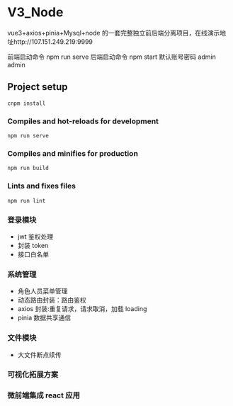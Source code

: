 # V3_Node

vue3+axios+pinia+Mysql+node 的一套完整独立前后端分离项目，在线演示地址http://107.151.249.219:9999

前端启动命令 npm run serve
后端启动命令 npm start
默认账号密码 admin admin

## Project setup

```
cnpm install
```

### Compiles and hot-reloads for development

```
npm run serve
```

### Compiles and minifies for production

```
npm run build
```

### Lints and fixes files

```
npm run lint
```

### 登录模块

- jwt 鉴权处理
- 封装 token
- 接口白名单

### 系统管理

- 角色人员菜单管理
- 动态路由封装：路由鉴权
- axios 封装:重复请求，请求取消，加载 loading
- pinia 数据共享通信

### 文件模块

- 大文件断点续传

### 可视化拓展方案

### 微前端集成 react 应用

